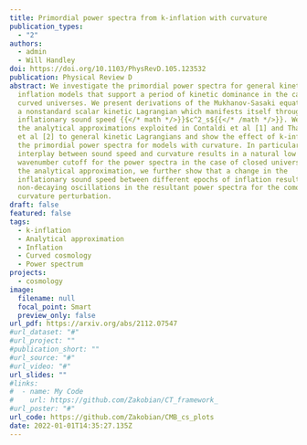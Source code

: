 ```yaml
---
title: Primordial power spectra from k-inflation with curvature
publication_types:
  - "2"
authors:
  - admin
  - Will Handley
doi: https://doi.org/10.1103/PhysRevD.105.123532
publication: Physical Review D
abstract: We investigate the primordial power spectra for general kinetic
  inflation models that support a period of kinetic dominance in the case of
  curved universes. We present derivations of the Mukhanov-Sasaki equations with
  a nonstandard scalar kinetic Lagrangian which manifests itself through the
  inflationary sound speed {{</* math */>}}$c^2_s${{</* /math */>}}. We extend
  the analytical approximations exploited in Contaldi et al [1] and Thavanesan
  et al [2] to general kinetic Lagrangians and show the effect of k-inflation on
  the primordial power spectra for models with curvature. In particular, the
  interplay between sound speed and curvature results in a natural low
  wavenumber cutoff for the power spectra in the case of closed universes. Using
  the analytical approximation, we further show that a change in the
  inflationary sound speed between different epochs of inflation results in
  non-decaying oscillations in the resultant power spectra for the comoving
  curvature perturbation.
draft: false
featured: false
tags:
  - k-inflation
  - Analytical approximation
  - Inflation
  - Curved cosmology
  - Power spectrum
projects:
  - cosmology
image:
  filename: null
  focal_point: Smart
  preview_only: false
url_pdf: https://arxiv.org/abs/2112.07547
#url_dataset: "#"
#url_project: ""
#publication_short: ""
#url_source: "#"
#url_video: "#"
url_slides: ""
#links:
#  - name: My Code
#    url: https://github.com/Zakobian/CT_framework_
#url_poster: "#"
url_code: https://github.com/Zakobian/CMB_cs_plots
date: 2022-01-01T14:35:27.135Z
---
```

